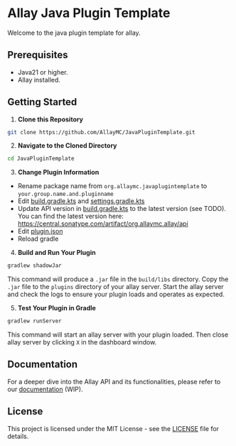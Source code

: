 # Allay Java Plugin Template

Welcome to the java plugin template for allay.

## Prerequisites

- Java21 or higher.
- Allay installed.

## Getting Started

1. **Clone this Repository**

```bash
git clone https://github.com/AllayMC/JavaPluginTemplate.git
```
   
2. **Navigate to the Cloned Directory**

```bash
cd JavaPluginTemplate
```
   
3. **Change Plugin Information**

- Rename package name from `org.allaymc.javaplugintemplate` to `your.group.name.and.pluginname`
- Edit [build.gradle.kts](build.gradle.kts) and [settings.gradle.kts](settings.gradle.kts)
- Update API version in [build.gradle.kts](build.gradle.kts) to the latest version (see TODO).
  You can find the latest version here: https://central.sonatype.com/artifact/org.allaymc.allay/api
- Edit [plugin.json](src/main/resources/plugin.json)
- Reload gradle
   
4. **Build and Run Your Plugin**

```bash
gradlew shadowJar
```
   
This command will produce a `.jar` file in the `build/libs` directory. 
Copy the `.jar` file to the `plugins` directory of your allay server.
Start the allay server and check the logs to ensure your plugin loads and operates
as expected.

5. **Test Your Plugin in Gradle**

```bash
gradlew runServer
```

This command will start an allay server with your plugin loaded.
Then close allay server by clicking `X` in the dashboard window.

## Documentation

For a deeper dive into the Allay API and its functionalities, please refer to our [documentation](https://docs.allaymc.org) (WIP).

## License

This project is licensed under the MIT License - see the [LICENSE](LICENSE) file for details.
